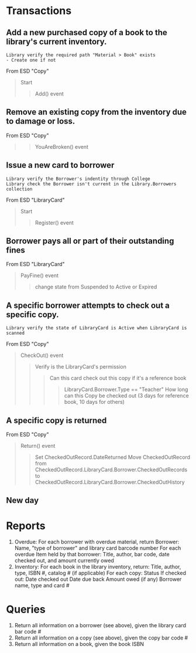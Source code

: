 # Transactions

## Add a new purchased copy of a book to the library's current inventory.
```
Library verify the required path "Material > Book" exists
- Create one if not
```
From ESD "Copy"
> Start
>> Add() event

## Remove an existing copy from the inventory due to damage or loss.
From ESD "Copy"
>> YouAreBroken() event

## Issue a new card to borrower
```
Library verify the Borrower's indentity through College
Library check the Borrower isn't current in the Library.Borrowers collection
```
From ESD "LibraryCard"
> Start
>> Register() event


## Borrower pays all or part of their outstanding fines
From ESD "LibraryCard"
> PayFine() event
>> change state from Suspended to Active or Expired


## A specific borrower attempts to check out a specific copy.
```
Library verify the state of LibraryCard is Active when LibraryCard is scanned
```
From ESD "Copy"
> CheckOut() event
>> Verify is the LibraryCard's permission
>>> Can this card check out this copy if it's a reference book
>>>> LibraryCard.Borrower.Type == "Teacher"
>>> How long can this Copy be checked out (3 days for reference book, 10 days for others)

## A specific copy is returned
From ESD "Copy"
> Return() event
>> Set CheckedOutRecord.DateReturned
>> Move CheckedOutRecord from CheckedOutRecord.LibraryCard.Borrower.CheckedOutRecords to CheckedOutRecord.LibraryCard.Borrower.CheckedOutHistory

## New day

# Reports

1. Overdue: For each borrower with overdue material, return
   Borrower: Name, "type of borrower" and library card barcode number
   For each overdue Item held by that borrower:
   Title, author, bar code, date checked out, and amount currently owed
2. Inventory: For each book in the library inventory, return:
   Title, author, type, ISBN #, catalog # (if applicable)
   For each copy:
   Status
   If checked out:
    Date checked out
    Date due back
    Amount owed (if any)
    Borrower name, type and card #

# Queries

1. Return all information on a borrower (see above), given the library card bar code #
2. Return all information on a copy (see above), given the copy bar code #
3. Return all information on a book, given the book ISBN
